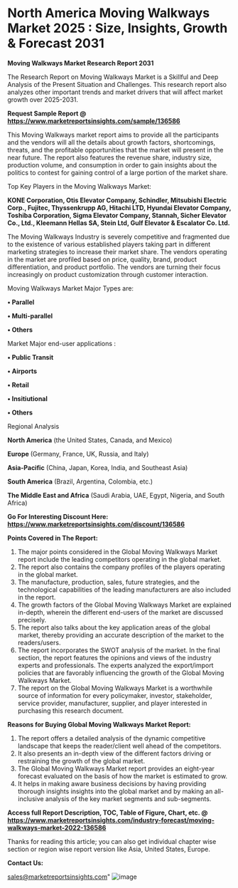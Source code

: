 # North America Moving Walkways Market 2025 : Size, Insights, Growth & Forecast 2031

<strong>Moving Walkways Market Research Report 2031</strong>

The Research Report on Moving Walkways Market is a Skillful and Deep Analysis of the Present Situation and Challenges. This research report also analyzes other important trends and market drivers that will affect market growth over 2025-2031.

<strong>Request Sample Report @ <a href=https://www.marketreportsinsights.com/sample/136586>https://www.marketreportsinsights.com/sample/136586</a></strong>

This Moving Walkways market report aims to provide all the participants and the vendors will all the details about growth factors, shortcomings, threats, and the profitable opportunities that the market will present in the near future. The report also features the revenue share, industry size, production volume, and consumption in order to gain insights about the politics to contest for gaining control of a large portion of the market share.

Top Key Players in the Moving Walkways Market:

<strong>KONE Corporation, Otis Elevator Company, Schindler, Mitsubishi Electric Corp., Fujitec, Thyssenkrupp AG, Hitachi LTD, Hyundai Elevator Company, Toshiba Corporation, Sigma Elevator Company, Stannah, Sicher Elevator Co., Ltd., Kleemann Hellas SA, Stein Ltd, Gulf Elevator & Escalator Co. Ltd.</strong>

The Moving Walkways Industry is severely competitive and fragmented due to the existence of various established players taking part in different marketing strategies to increase their market share. The vendors operating in the market are profiled based on price, quality, brand, product differentiation, and product portfolio. The vendors are turning their focus increasingly on product customization through customer interaction.

Moving Walkways Market Major Types are:

<strong>• Parallel

• Multi-parallel

• Others</strong>

Market Major end-user applications :

<strong>• Public Transit

• Airports

• Retail

• Insitiutional

• Others</strong>

Regional Analysis

</u><strong><b>North America</b></strong> (the United States, Canada, and Mexico)

<strong><b>Europe </b></strong>(Germany, France, UK, Russia, and Italy)

<strong><b>Asia-Pacific</b></strong> (China, Japan, Korea, India, and Southeast Asia)

<strong><b>South America</b></strong> (Brazil, Argentina, Colombia, etc.)

<strong><b>The Middle East and Africa</b></strong> (Saudi Arabia, UAE, Egypt, Nigeria, and South Africa)

<strong>Go For Interesting Discount Here: <a href=https://www.marketreportsinsights.com/discount/136586>https://www.marketreportsinsights.com/discount/136586</a></strong>

<strong>Points Covered in The Report:</strong>
<ol>
  <li>The major points considered in the Global Moving Walkways Market report include the leading competitors operating in the global market.</li>
  <li>The report also contains the company profiles of the players operating in the global market.</li>
  <li>The manufacture, production, sales, future strategies, and the technological capabilities of the leading manufacturers are also included in the report.</li>
  <li>The growth factors of the Global Moving Walkways Market are explained in-depth, wherein the different end-users of the market are discussed precisely.</li>
  <li>The report also talks about the key application areas of the global market, thereby providing an accurate description of the market to the readers/users.</li>
  <li>The report incorporates the SWOT analysis of the market. In the final section, the report features the opinions and views of the industry experts and professionals. The experts analyzed the export/import policies that are favorably influencing the growth of the Global Moving Walkways Market.</li>
  <li>The report on the Global Moving Walkways Market is a worthwhile source of information for every policymaker, investor, stakeholder, service provider, manufacturer, supplier, and player interested in purchasing this research document.</li>
</ol>
<strong>Reasons for Buying Global Moving Walkways Market Report:</strong>

<ol>
  <li>The report offers a detailed analysis of the dynamic competitive landscape that keeps the reader/client well ahead of the competitors.</li>
  <li>It also presents an in-depth view of the different factors driving or restraining the growth of the global market.</li>
  <li>The Global Moving Walkways Market report provides an eight-year forecast evaluated on the basis of how the market is estimated to grow.</li>
  <li>It helps in making aware business decisions by having providing thorough insights insights into the global market and by making an all-inclusive analysis of the key market segments and sub-segments.</li>
</ol>
<strong>Access full Report Description, TOC, Table of Figure, Chart, etc. @ <a href=https://www.marketreportsinsights.com/industry-forecast/moving-walkways-market-2022-136586>https://www.marketreportsinsights.com/industry-forecast/moving-walkways-market-2022-136586</a></strong>


Thanks for reading this article; you can also get individual chapter wise section or region wise report version like Asia, United States, Europe.

<strong>Contact Us:</strong>

sales@marketreportsinsights.com"
![image](https://github.com/user-attachments/assets/295e8430-c400-4a46-855c-8f41eb73c237)
